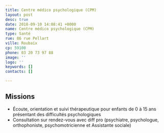 ```yaml
---
title: Centre médico psychologique (CPM)
layout: post
desc: true
date: 2018-09-10 14:08:41 +0000
name: Centre médico psychologique (CPM)
type: Santé
rue: 86 rue Pellart
ville: Roubaix
cp: 59100
phone: 03 20 73 97 88
image: ''
logo: ''
keywords: []
contacts: []

---
```

## Missions

* Écoute, orientation et suivi thérapeutique pour enfants de 0 à 15 ans présentant des difficultés psychologiques
* Consultation sur rendez-vous avec diff pro (psychiatre, psychologue, orthophoniste, psychomotricienne et Assistante sociale)